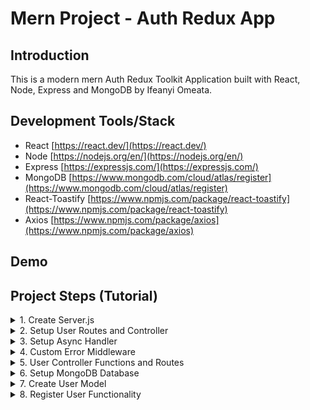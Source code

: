 # Mern Project - Auth Redux App

## Introduction

This is a modern mern Auth Redux Toolkit Application built with React, Node, Express and MongoDB by Ifeanyi Omeata.

## Development Tools/Stack

- React [https://react.dev/](https://react.dev/)
- Node [https://nodejs.org/en/](https://nodejs.org/en/)
- Express [https://expressjs.com/](https://expressjs.com/)
- MongoDB [https://www.mongodb.com/cloud/atlas/register](https://www.mongodb.com/cloud/atlas/register)
- React-Toastify [https://www.npmjs.com/package/react-toastify](https://www.npmjs.com/package/react-toastify)
- Axios [https://www.npmjs.com/package/axios](https://www.npmjs.com/package/axios)

## Demo

## Project Steps (Tutorial)

<details>
<summary>1. Create Server.js </summary>

# Create Server.js 

### [https://github.com/omeatai/mern-project-auth-redux/commit/f3aa0241e68ce6a9d841ed224c5032eb43b33bd4](https://github.com/omeatai/mern-project-auth-redux/commit/f3aa0241e68ce6a9d841ed224c5032eb43b33bd4)

# Initialise npm

```x
npm init -y
```

# Install Dependencies (express, dotenv, mongoose, bcryptjs, jsonwebtoken, cookie-parser)

```x
npm i express dotenv mongoose bcryptjs jsonwebtoken cookie-parser
```

# Install Nodemon

```x
npm i -D nodemon
```

<img width="1097" alt="image" src="https://github.com/omeatai/mern-project-auth-redux/assets/32337103/72510804-4671-4933-aff7-3c4e6c9406ef">
<img width="1097" alt="image" src="https://github.com/omeatai/mern-project-auth-redux/assets/32337103/0b91f307-ac5d-44ed-a46a-efb719c396cd">
<img width="1097" alt="image" src="https://github.com/omeatai/mern-project-auth-redux/assets/32337103/7ff71eef-3597-4ae6-8555-cd9b279b394c">
<img width="1097" alt="image" src="https://github.com/omeatai/mern-project-auth-redux/assets/32337103/4b68d9a3-d543-43b5-ae95-ccffb1bd7544">
<img width="1157" alt="image" src="https://github.com/omeatai/mern-project-auth-redux/assets/32337103/e1e0ec25-7b30-4396-8726-6c5676b6506b">

# #End</details>

<details>
<summary>2. Setup User Routes and Controller </summary>

# Setup User Routes and Controller

# User Routes

```x
**POST /api/users**   		 - Register a user
**POST /api/users/auth** 	 - Authenticate a user and get token
**POST /api/users/logout**  - Logout user and clear cookie
**GET /api/users/profile** 	 - Get user profile
**PUT /api/users/profile**     - Update user profile
```

<img width="1094" alt="image" src="https://github.com/omeatai/mern-project-auth-redux/assets/32337103/800bbe49-e62e-43f7-85a7-195ecc151051">
<img width="1094" alt="image" src="https://github.com/omeatai/mern-project-auth-redux/assets/32337103/4868d59e-7778-48e6-a6be-2cfda8ddcaae">
<img width="1094" alt="image" src="https://github.com/omeatai/mern-project-auth-redux/assets/32337103/88d09d34-0488-4f51-bfc9-9a3a313971c5">
<img width="1252" alt="image" src="https://github.com/omeatai/mern-project-auth-redux/assets/32337103/274561c1-e33c-4fa6-bc05-48186663a09f">
<img width="1250" alt="image" src="https://github.com/omeatai/mern-project-auth-redux/assets/32337103/ecda6f52-b9bf-46c8-a62e-078d3bb764c3">
<img width="1250" alt="image" src="https://github.com/omeatai/mern-project-auth-redux/assets/32337103/208cdd78-bfe3-4760-bcff-c2964c950555">
<img width="1295" alt="image" src="https://github.com/omeatai/mern-project-auth-redux/assets/32337103/71a18759-b972-4e41-9d32-1cfe7cca2fda">

# #End</details>

<details>
<summary>3. Setup Async Handler </summary>

# Setup Async Handler 

### [https://github.com/omeatai/mern-project-auth-redux/commit/28bfc79595adbfb0b3745f38bc1971e4839f49c3](https://github.com/omeatai/mern-project-auth-redux/commit/28bfc79595adbfb0b3745f38bc1971e4839f49c3)

#Install Express-Async-Handler

```x
npm i express-async-handler
```

<img width="1094" alt="image" src="https://github.com/omeatai/mern-project-auth-redux/assets/32337103/9ee921ef-bfd9-415d-a137-f51239c85e73">

# #End</details>

<details>
<summary>4. Custom Error Middleware </summary>

# Custom Error Middleware 

### [https://github.com/omeatai/mern-project-auth-redux/commit/7921e7d2404e4a8f898075edd1e31db5bb8f4713](https://github.com/omeatai/mern-project-auth-redux/commit/7921e7d2404e4a8f898075edd1e31db5bb8f4713)

<img width="1096" alt="image" src="https://github.com/omeatai/mern-project-auth-redux/assets/32337103/8dc2be8f-b546-4ce0-9757-4cc5842abdc6">
<img width="1096" alt="image" src="https://github.com/omeatai/mern-project-auth-redux/assets/32337103/6416dcef-39a8-455b-9788-d7849520a2f9">
<img width="1096" alt="image" src="https://github.com/omeatai/mern-project-auth-redux/assets/32337103/33b06c53-7e0b-4884-8650-a09a31abb3cd">
<img width="1096" alt="image" src="https://github.com/omeatai/mern-project-auth-redux/assets/32337103/00db59cf-8ce2-4591-bba4-e6ca0e9a7293">
<img width="1254" alt="image" src="https://github.com/omeatai/mern-project-auth-redux/assets/32337103/f875fdef-e403-4f84-9ef6-9b9743757715">

# #End</details>

<details>
<summary>5. User Controller Functions and Routes </summary>

# User Controller Functions and Routes

### [https://github.com/omeatai/mern-project-auth-redux/commit/f7d7c35dfb7f255b46e9cd5a81134873e1f51a3c](https://github.com/omeatai/mern-project-auth-redux/commit/f7d7c35dfb7f255b46e9cd5a81134873e1f51a3c)

<img width="1096" alt="image" src="https://github.com/omeatai/mern-project-auth-redux/assets/32337103/f68fac81-1aa8-40f2-a532-baee3450ddc5">
<img width="1096" alt="image" src="https://github.com/omeatai/mern-project-auth-redux/assets/32337103/dfb2cbfa-5b65-4079-a2e8-5d956b707655">
<img width="1096" alt="image" src="https://github.com/omeatai/mern-project-auth-redux/assets/32337103/0af785d0-fb74-4c69-89dd-e48c4efa6d30">
<img width="1205" alt="image" src="https://github.com/omeatai/mern-project-auth-redux/assets/32337103/9457329d-3340-465f-9b3d-eb46deab2aac">
<img width="1205" alt="image" src="https://github.com/omeatai/mern-project-auth-redux/assets/32337103/7c02b690-c399-487b-b35f-0c9b067009ad">
<img width="1205" alt="image" src="https://github.com/omeatai/mern-project-auth-redux/assets/32337103/ccdd674b-ccbc-4823-9ae1-601c195d4c83">
<img width="1205" alt="image" src="https://github.com/omeatai/mern-project-auth-redux/assets/32337103/ba9c223e-33c0-41cc-81ac-56cf398e133d">
<img width="1205" alt="image" src="https://github.com/omeatai/mern-project-auth-redux/assets/32337103/abb598c8-b0e3-442e-bb08-1d00b376297b">

# #End</details>

<details>
<summary>6. Setup MongoDB Database </summary>

# Setup MongoDB Database

### [https://github.com/omeatai/mern-project-auth-redux/commit/7fc635be57d3be03934cc47d572ff39573d7b1d4](https://github.com/omeatai/mern-project-auth-redux/commit/7fc635be57d3be03934cc47d572ff39573d7b1d4)

<img width="1214" alt="image" src="https://github.com/omeatai/mern-project-auth-redux/assets/32337103/e92a5d2d-2d31-4fb9-9894-26196110fbbc">
<img width="1267" alt="image" src="https://github.com/omeatai/mern-project-auth-redux/assets/32337103/12290347-c4a8-4efb-93a5-b615275afe29">
<img width="1267" alt="image" src="https://github.com/omeatai/mern-project-auth-redux/assets/32337103/704f91ae-e274-44ad-860f-de906ea0fbd7">
<img width="1267" alt="image" src="https://github.com/omeatai/mern-project-auth-redux/assets/32337103/0876ceb3-4602-4e04-9397-34608abbdedd">
<img width="1267" alt="image" src="https://github.com/omeatai/mern-project-auth-redux/assets/32337103/f0bd7987-ba71-4b6e-a85d-4eb735a6a002">
<img width="1024" alt="image" src="https://github.com/omeatai/mern-project-auth-redux/assets/32337103/9ef06181-c2ee-4123-8da4-61acfc0c35b9">
<img width="1265" alt="image" src="https://github.com/omeatai/mern-project-auth-redux/assets/32337103/89968bc7-6931-4a4a-b640-372793e7d8e1">
<img width="1069" alt="image" src="https://github.com/omeatai/mern-project-auth-redux/assets/32337103/00274e1d-64f4-46b6-8277-94f5b0c69935">
<img width="1095" alt="image" src="https://github.com/omeatai/mern-project-auth-redux/assets/32337103/138f4f94-32f7-49b9-9ba5-35e078a29c02">
<img width="1095" alt="image" src="https://github.com/omeatai/mern-project-auth-redux/assets/32337103/51ed877e-5d44-48a0-b5e4-e94139955c4f">
<img width="1095" alt="image" src="https://github.com/omeatai/mern-project-auth-redux/assets/32337103/ae09cd7c-06ed-4cc3-b4a6-f668dbdd90d8">

# #End</details>

<details>
<summary>7. Create User Model </summary>

# Create User Model

### [https://github.com/omeatai/mern-project-auth-redux/commit/ce4f3c953c033e898ef1d2fccc81327b721439b7](https://github.com/omeatai/mern-project-auth-redux/commit/ce4f3c953c033e898ef1d2fccc81327b721439b7)

### [https://github.com/omeatai/mern-project-auth-redux/commit/1a524216267dcc4c8c6141ac2972b3992de0a9e8](https://github.com/omeatai/mern-project-auth-redux/commit/1a524216267dcc4c8c6141ac2972b3992de0a9e8)

<img width="1095" alt="image" src="https://github.com/omeatai/mern-project-auth-redux/assets/32337103/6b5141c9-e4ab-4fc5-89ee-16df28779972">
<img width="1095" alt="image" src="https://github.com/omeatai/mern-project-auth-redux/assets/32337103/21832352-9870-4079-8c92-59805121fc82">
<img width="1095" alt="image" src="https://github.com/omeatai/mern-project-auth-redux/assets/32337103/d4d0eef0-18b3-4440-a28e-b07b17a75be9">
<img width="1095" alt="image" src="https://github.com/omeatai/mern-project-auth-redux/assets/32337103/8b1fe90c-0b94-4260-b7bf-eef8cf2803be">

# #End</details>

<details>
<summary>8. Register User Functionality </summary>

# Register User Functionality 

```x

```

```x

```

```x

```

```x

```

```x

```

```x

```

```x

```

```x

```

```x

```

```x

```

```x

```

# #End</details>

